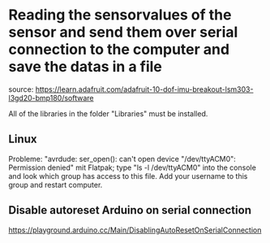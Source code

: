 # Reading the sensorvalues of the sensor and send them over serial connection to the computer and save the datas in a file

source: https://learn.adafruit.com/adafruit-10-dof-imu-breakout-lsm303-l3gd20-bmp180/software

All of the libraries in the folder "Libraries" must be installed.

## Linux
Probleme: 
"avrdude: ser_open(): can't open device "/dev/ttyACM0": Permission denied" mit Flatpak; type "ls -l /dev/ttyACM0" into the console and look which group has access to this file. Add your username to this group and restart computer.

## Disable autoreset Arduino on serial connection
https://playground.arduino.cc/Main/DisablingAutoResetOnSerialConnection

